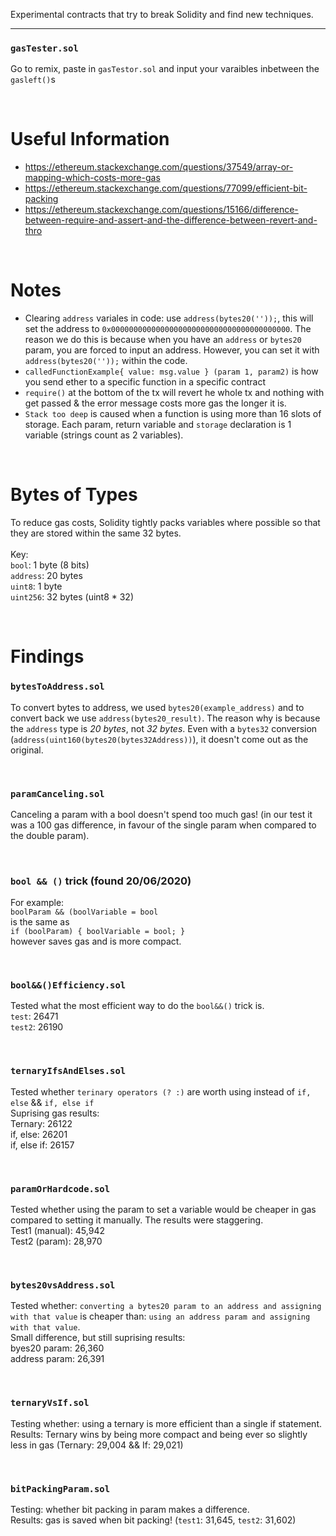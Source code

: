 Experimental contracts that try to break Solidity and find new techniques.

----

### `gasTester.sol`
Go to remix, paste in `gasTestor.sol` and input your varaibles inbetween the `gasleft()`s

<br />

# Useful Information
- https://ethereum.stackexchange.com/questions/37549/array-or-mapping-which-costs-more-gas
- https://ethereum.stackexchange.com/questions/77099/efficient-bit-packing
- https://ethereum.stackexchange.com/questions/15166/difference-between-require-and-assert-and-the-difference-between-revert-and-thro

<br />

# Notes
- Clearing `address` variales in code: use `address(bytes20(''));`, this will set the address to `0x0000000000000000000000000000000000000000`. The reason we do this is because when you have an `address` or `bytes20` param, you are forced to input an address. However, you can set it with `address(bytes20(''));` within the code.
- `calledFunctionExample{ value: msg.value } (param 1, param2)` is how you send ether to a specific function in a specific contract
- `require()` at the bottom of the tx will revert he whole tx and nothing with get passed & the error message costs more gas the longer it is.
- `Stack too deep` is caused when a function is using more than 16 slots of storage. Each param, return variable and `storage` declaration is 1 variable (strings count as 2 variables).

<br />

# Bytes of Types
To reduce gas costs, Solidity tightly packs variables where possible so that they are stored within the same 32 bytes. <br/>
<br />
Key: <br />
`bool`: 1 byte (8 bits) <br />
`address`: 20 bytes <br />
`uint8`: 1 byte <br />
`uint256`: 32 bytes (uint8 * 32) <br />

<br />

# Findings
### `bytesToAddress.sol`
To convert bytes to address, we used `bytes20(example_address)` and to convert back we use `address(bytes20_result)`. The reason why is because the `address` type is *20 bytes*, not *32 bytes*. Even with a `bytes32` conversion (`address(uint160(bytes20(bytes32Address))`), it doesn't come out as the original.

<br />

### `paramCanceling.sol`
Canceling a param with a bool doesn't spend too much gas! (in our test it was a 100 gas difference, in favour of the single param when compared to the double param).

<br />

### `bool && ()` trick (found 20/06/2020)
For example: <br />
`boolParam && (boolVariable = bool` <br />
is the same as <br />
`if (boolParam) {
    boolVariable = bool;
}`<br />
however saves gas and is more compact. <br />

<br />

### `bool&&()Efficiency.sol`
Tested what the most efficient way to do the `bool&&()` trick is.<br />
`test`: 26471<br />
`test2`: 26190<br />

<br />

### `ternaryIfsAndElses.sol`
Tested whether `terinary operators (? :)` are worth using instead of `if, else` && `if, else if` <br />
Suprising gas results:<br />
    Ternary: 26122<br />
    if, else: 26201<br />
    if, else if: 26157
    
<br />

### `paramOrHardcode.sol`
Tested whether using the param to set a variable would be cheaper in gas compared to setting it manually. The results were staggering. <br />
Test1 (manual): 45,942 <br />
Test2 (param): 28,970 <br />

<br />

### `bytes20vsAddress.sol`
Tested whether: `converting a bytes20 param to an address and assigning with that value` is cheaper than: `using an address param and assigning with that value`.
<br/>
Small difference, but still suprising results: <br />
byes20 param: 26,360 <br />
address param: 26,391 <br />

<br />

### `ternaryVsIf.sol`
Testing whether: using a ternary is more efficient than a single if statement. <br />
Results: Ternary wins by being more compact and being ever so slightly less in gas (Ternary: 29,004 && If: 29,021) <br />

<br />

### `bitPackingParam.sol`
Testing: whether bit packing in param makes a difference. <br />
Results: gas is saved when bit packing! (`test1`: 31,645, `test2`: 31,602) <br />

<br />

